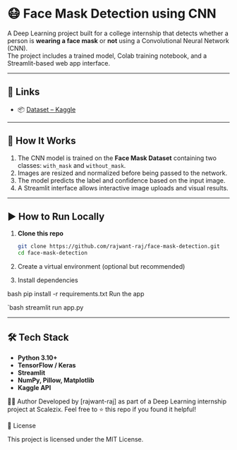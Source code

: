 # 😷 Face Mask Detection using CNN

A Deep Learning project built for a college internship that detects whether a person is **wearing a face mask** or **not** using a Convolutional Neural Network (CNN).  
The project includes a trained model, Colab training notebook, and a Streamlit-based web app interface.

---

## 🔗 Links

- 📦 [Dataset – Kaggle](https://www.kaggle.com/datasets/omkargurav/face-mask-dataset)  
---

## 🧠 How It Works

1. The CNN model is trained on the **Face Mask Dataset** containing two classes: `with_mask` and `without_mask`.
2. Images are resized and normalized before being passed to the network.
3. The model predicts the label and confidence based on the input image.
4. A Streamlit interface allows interactive image uploads and visual results.

---

## ▶️ How to Run Locally

1. **Clone this repo**
   ```bash
   git clone https://github.com/rajwant-raj/face-mask-detection.git
   cd face-mask-detection
2. Create a virtual environment (optional but recommended)

3. Install dependencies

bash
pip install -r requirements.txt
Run the app

`bash
streamlit run app.py

---

## 🛠️ Tech Stack

- **Python 3.10+**
- **TensorFlow / Keras**
- **Streamlit**
- **NumPy, Pillow, Matplotlib**
- **Kaggle API**


🙋‍♂️ Author
Developed by [rajwant-raj] as part of a Deep Learning internship project at Scalezix.
Feel free to ⭐ this repo if you found it helpful!

📜 License

This project is licensed under the MIT License.



